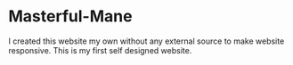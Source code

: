 # Masterful-Mane
I created this website my own without any external source to make website responsive. This is my first self designed website.
